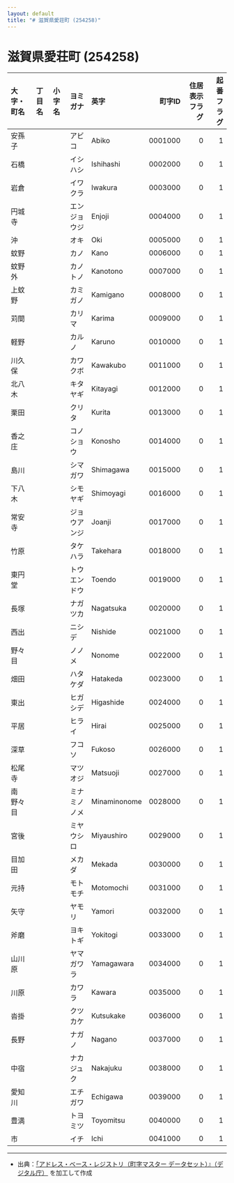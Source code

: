 ```yaml
---
layout: default
title: "# 滋賀県愛荘町 (254258)"
---
```


# 滋賀県愛荘町 (254258)

| 大字・町名 | 丁目名 | 小字名 | ヨミガナ | 英字 | 町字ID | 住居表示フラグ | 起番フラグ |
|:--------|:------|:------|:-----------------|:---------------------|--------:|----------:|--------:|
| 安孫子 |  |  | アビコ | Abiko | 0001000 | 0 | 1 |
| 石橋 |  |  | イシハシ | Ishihashi | 0002000 | 0 | 1 |
| 岩倉 |  |  | イワクラ | Iwakura | 0003000 | 0 | 1 |
| 円城寺 |  |  | エンジョウジ | Enjoji | 0004000 | 0 | 1 |
| 沖 |  |  | オキ | Oki | 0005000 | 0 | 1 |
| 蚊野 |  |  | カノ | Kano | 0006000 | 0 | 1 |
| 蚊野外 |  |  | カノトノ | Kanotono | 0007000 | 0 | 1 |
| 上蚊野 |  |  | カミガノ | Kamigano | 0008000 | 0 | 1 |
| 苅間 |  |  | カリマ | Karima | 0009000 | 0 | 1 |
| 軽野 |  |  | カルノ | Karuno | 0010000 | 0 | 1 |
| 川久保 |  |  | カワクボ | Kawakubo | 0011000 | 0 | 1 |
| 北八木 |  |  | キタヤギ | Kitayagi | 0012000 | 0 | 1 |
| 栗田 |  |  | クリタ | Kurita | 0013000 | 0 | 1 |
| 香之庄 |  |  | コノショウ | Konosho | 0014000 | 0 | 1 |
| 島川 |  |  | シマガワ | Shimagawa | 0015000 | 0 | 1 |
| 下八木 |  |  | シモヤギ | Shimoyagi | 0016000 | 0 | 1 |
| 常安寺 |  |  | ジョウアンジ | Joanji | 0017000 | 0 | 1 |
| 竹原 |  |  | タケハラ | Takehara | 0018000 | 0 | 1 |
| 東円堂 |  |  | トウエンドウ | Toendo | 0019000 | 0 | 1 |
| 長塚 |  |  | ナガツカ | Nagatsuka | 0020000 | 0 | 1 |
| 西出 |  |  | ニシデ | Nishide | 0021000 | 0 | 1 |
| 野々目 |  |  | ノノメ | Nonome | 0022000 | 0 | 1 |
| 畑田 |  |  | ハタケダ | Hatakeda | 0023000 | 0 | 1 |
| 東出 |  |  | ヒガシデ | Higashide | 0024000 | 0 | 1 |
| 平居 |  |  | ヒライ | Hirai | 0025000 | 0 | 1 |
| 深草 |  |  | フコソ | Fukoso | 0026000 | 0 | 1 |
| 松尾寺 |  |  | マツオジ | Matsuoji | 0027000 | 0 | 1 |
| 南野々目 |  |  | ミナミノノメ | Minaminonome | 0028000 | 0 | 1 |
| 宮後 |  |  | ミヤウシロ | Miyaushiro | 0029000 | 0 | 1 |
| 目加田 |  |  | メカダ | Mekada | 0030000 | 0 | 1 |
| 元持 |  |  | モトモチ | Motomochi | 0031000 | 0 | 1 |
| 矢守 |  |  | ヤモリ | Yamori | 0032000 | 0 | 1 |
| 斧磨 |  |  | ヨキトギ | Yokitogi | 0033000 | 0 | 1 |
| 山川原 |  |  | ヤマガワラ | Yamagawara | 0034000 | 0 | 1 |
| 川原 |  |  | カワラ | Kawara | 0035000 | 0 | 1 |
| 沓掛 |  |  | クツカケ | Kutsukake | 0036000 | 0 | 1 |
| 長野 |  |  | ナガノ | Nagano | 0037000 | 0 | 1 |
| 中宿 |  |  | ナカジュク | Nakajuku | 0038000 | 0 | 1 |
| 愛知川 |  |  | エチガワ | Echigawa | 0039000 | 0 | 1 |
| 豊満 |  |  | トヨミツ | Toyomitsu | 0040000 | 0 | 1 |
| 市 |  |  | イチ | Ichi | 0041000 | 0 | 1 |

---

- 出典：[「アドレス・ベース・レジストリ（町字マスター データセット）』（デジタル庁）](https://www.digital.go.jp/policies/base_registry_address/) を加工して作成